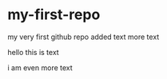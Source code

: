 # my-first-repo
my very first github repo
added text
more text

hello this is text

i am even more text
